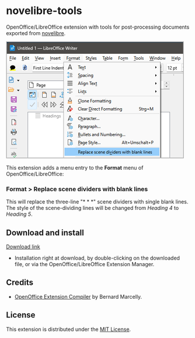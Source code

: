 # novelibre-tools

OpenOffice/LibreOffice extension with tools for post-processing documents exported from 
[novelibre](https://github.com/peter88213/novelibre).


![Screenshot](docs/Screenshots/format_menu01.png)


This extension adds a menu entry to the **Format** menu of OpenOffice/LibreOffice:

### Format > Replace scene dividers with blank lines

This will replace the three-line "* * *" scene dividers
with single blank lines. The style of the scene-dividing
lines will be changed from  _Heading 4_  to  _Heading 5_.

## Download and install

[Download link](https://raw.githubusercontent.com/peter88213/novelibre-tools/main/dist/novelibre-tools-0.1.3.oxt)

* Installation right at download, by double-clicking on the downloaded file, or via the OpenOffice/LibreOffice Extension Manager.


## Credits

- [OpenOffice Extension Compiler](https://wiki.openoffice.org/wiki/Extensions_Packager#Extension_Compiler) by Bernard Marcelly.

## License

This extension is distributed under the [MIT License](http://www.opensource.org/licenses/mit-license.php).
